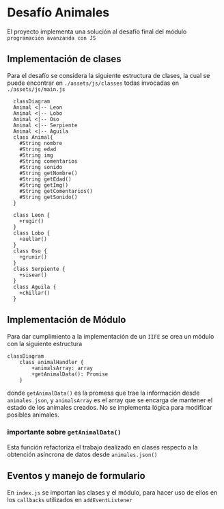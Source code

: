 # Desafío Animales

El proyecto implementa una solución al desafío final del módulo `programación avanzanda con JS`

## Implementación de clases

Para el desafío se considera la siguiente estructura de clases, la cual se puede encontrar en `./assets/js/classes` todas invocadas en `./assets/js/main.js`

```mermaid
  classDiagram
  Animal <|-- Leon
  Animal <|-- Lobo
  Animal <|-- Oso
  Animal <|-- Serpiente
  Animal <|-- Aguila
  class Animal{
    #String nombre
    #String edad
    #String img
    #String comentarios
    #String sonido
    #String getNombre()
    #String getEdad()
    #String getImg()
    #String getComentarios()
    #String getSonido()
  }

  class Leon {
    +rugir()
  }
  class Lobo {
    +aullar()
  }
  class Oso {
    +grunir()
  }
  class Serpiente {
    +sisear()
  }
  class Aguila {
    +chillar()
  }
```

## Implementación de Módulo

Para dar cumplimiento a la implementación de un `IIFE` se crea un módulo con la siguiente estructura

```mermaid
classDiagram
    class animalHandler {
        +animalsArray: array
        +getAnimalData(): Promise
    }
```

donde `getAnimalData()` es la promesa que trae la información desde `animales.json`, y `animalsArray` es el array que se encarga de mantener el estado de los animales creados. No se implementa lógica para modificar posibles animales.

### importante sobre `getAnimalData()`

Esta función refactoriza el trabajo dealizado en clases respecto a la obtención asíncrona de datos desde `animales.json()`

## Eventos y manejo de formulario

En `index.js` se importan las clases y el módulo, para hacer uso de ellos en los `callbacks` utilizados en `addEventListener`
